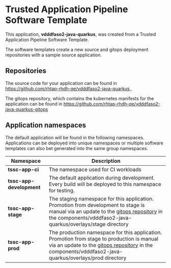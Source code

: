 # Trusted Application Pipeline Software Template

This application, **vdddfaso2-java-quarkus**, was created from a Trusted Application Pipeline Software Template.

The software templates create a new source and gitops deployment repositories with a sample source application. 

## Repositories

The source code for your application can be found in [https://github.com/rhtap-rhdh-qe/vdddfaso2-java-quarkus ](https://github.com/rhtap-rhdh-qe/vdddfaso2-java-quarkus ).
 
The gitops repository, which contains the kubernetes manifests for the application can be found in 
[https://github.com/rhtap-rhdh-qe/vdddfaso2-java-quarkus-gitops ](https://github.com/rhtap-rhdh-qe/vdddfaso2-java-quarkus-gitops ) 

## Application namespaces 

The default application will be found in the following namespaces. Applications can be deployed into unique namespaces or multiple software templates can also bet generated into the same group namespaces.  

|  Namespace   |  Description   |  
| -------- | -------- |
| **tssc-app-ci** | The namespace used for CI workloads |
| **tssc-app-development** | The default application during development. Every build will be deployed to this namespace for testing. |
| **tssc-app-stage** | The staging namespace for this application. Promotion from development to stage is manual via an update to the [gitops repository](https://github.com/rhtap-rhdh-qe/vdddfaso2-java-quarkus-gitops ) in the components/vdddfaso2-java-quarkus/overlays/stage directory |
| **tssc-app-prod** | The production namespace for this application. Promotion from stage to production is manual via an update to the [gitops repository](https://github.com/rhtap-rhdh-qe/vdddfaso2-java-quarkus-gitops ) in the components/vdddfaso2-java-quarkus/overlays/prod directory |